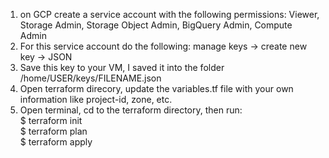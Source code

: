 1. on GCP create a service account with the following permissions:
  Viewer, Storage Admin, Storage Object Admin, BigQuery Admin, Compute Admin
2. For this service account do the following: manage keys -> create new key -> JSON
3. Save this key to your VM, I saved it into the folder /home/USER/keys/FILENAME.json
4. Open terraform direcory, update the variables.tf file with your own information like project-id, zone, etc.
5. Open terminal, cd to the terraform directory, then run:  
  $ terraform init  
  $ terraform plan  
  $ terraform apply
